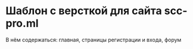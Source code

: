 # Шаблон с версткой для сайта scc-pro.ml
В нём содержаться: главная, страницы регистрации и входа, форум